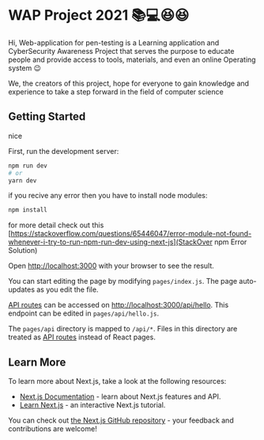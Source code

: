 
# WAP Project 2021 	:books::computer::laughing::satisfied:

Hi, Web-application for pen-testing  is a Learning application and CyberSecurity Awareness Project that serves the purpose to educate people and provide access to tools, materials, and even an online Operating system :wink: 

We, the creators of this project, hope for everyone to gain knowledge and experience to take a step forward in the field of computer science  

## Getting Started

nice

First, run the development server:

```bash
npm run dev
# or
yarn dev
```

if you recive any error then you have to install node modules:

```bash
npm install

```
for more detail check out this [https://stackoverflow.com/questions/65446047/error-module-not-found-whenever-i-try-to-run-npm-run-dev-using-next-js](StackOver npm Error Solution)


Open [http://localhost:3000](http://localhost:3000) with your browser to see the result.

You can start editing the page by modifying `pages/index.js`. The page auto-updates as you edit the file.

[API routes](https://nextjs.org/docs/api-routes/introduction) can be accessed on [http://localhost:3000/api/hello](http://localhost:3000/api/hello). This endpoint can be edited in `pages/api/hello.js`.

The `pages/api` directory is mapped to `/api/*`. Files in this directory are treated as [API routes](https://nextjs.org/docs/api-routes/introduction) instead of React pages.

## Learn More

To learn more about Next.js, take a look at the following resources:

- [Next.js Documentation](https://nextjs.org/docs) - learn about Next.js features and API.
- [Learn Next.js](https://nextjs.org/learn) - an interactive Next.js tutorial.

You can check out [the Next.js GitHub repository](https://github.com/vercel/next.js/) - your feedback and contributions are welcome!
